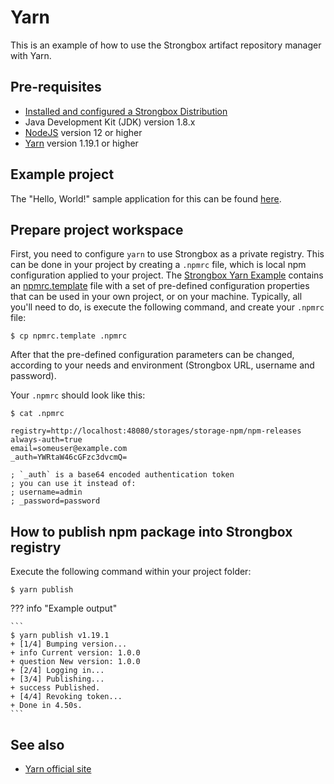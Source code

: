 # Yarn

This is an example of how to use the Strongbox artifact repository manager with Yarn.

## Pre-requisites

* [Installed and configured a Strongbox Distribution](../getting-started.md)
* Java Development Kit (JDK) version 1.8.x
* [NodeJS](https://nodejs.org/) version 12 or higher
* [Yarn](https://yarnpkg.com/en/) version 1.19.1 or higher

## Example project

The "Hello, World!" sample application for this can be found [here][hello-strongbox-yarn].

## Prepare project workspace

First, you need to configure `yarn` to use Strongbox as a private registry. This can be done in your project by creating a `.npmrc` file, which is local npm configuration applied to your project. The [Strongbox Yarn Example] contains an [npmrc.template] file with a set of pre-defined configuration properties that can be used in your own project, or on your machine. Typically, all you'll need to do, is execute the following command, and create your `.npmrc` file:

    $ cp npmrc.template .npmrc

After that the pre-defined configuration parameters can be changed, according to your needs and environment (Strongbox URL, username and password).

Your `.npmrc` should look like this:

    $ cat .npmrc

    registry=http://localhost:48080/storages/storage-npm/npm-releases
    always-auth=true
    email=someuser@example.com
    _auth=YWRtaW46cGFzc3dvcmQ=

    ; `_auth` is a base64 encoded authentication token
    ; you can use it instead of:
    ; username=admin
    ; _password=password


## How to publish npm package into Strongbox registry

Execute the following command within your project folder:

    $ yarn publish

??? info "Example output"

    ```
    $ yarn publish v1.19.1
    + [1/4] Bumping version...
    + info Current version: 1.0.0
    + question New version: 1.0.0
    + [2/4] Logging in...
    + [3/4] Publishing...
    + success Published.
    + [4/4] Revoking token...
    + Done in 4.50s.
    ```

## See also

* [Yarn official site](https://yarnpkg.com/en/)


[Strongbox Yarn Example]: https://github.com/strongbox/strongbox-examples/tree/master/hello-strongbox-yarn
[npmrc.template]: https://github.com/strongbox/strongbox-examples/blob/master/hello-strongbox-npm/npmrc.template
[hello-strongbox-yarn]: https://github.com/strongbox/strongbox-examples/tree/master/hello-strongbox-yarn
